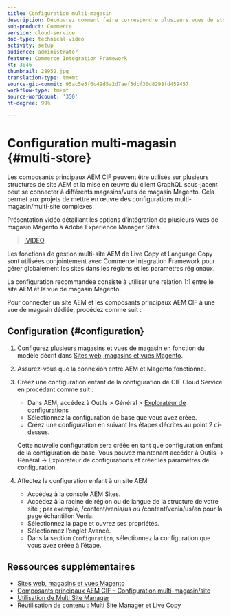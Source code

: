 ```yaml
---
title: Configuration multi-magasin
description: Découvrez comment faire correspondre plusieurs vues de stockage de Magento vers AEM. Cela permet aux projets de prendre en charge des cas d’utilisation à plusieurs clients et multilingues.
sub-product: Commerce
version: cloud-service
doc-type: technical-video
activity: setup
audience: administrator
feature: Commerce Integration Framework
kt: 3046
thumbnail: 28952.jpg
translation-type: tm+mt
source-git-commit: 95ac5e5f6c49d5a2d7aef5dcf30d8298fd459457
workflow-type: tm+mt
source-wordcount: '350'
ht-degree: 99%

---
```



# Configuration multi-magasin {#multi-store}

Les composants principaux AEM CIF peuvent être utilisés sur plusieurs structures de site AEM et la mise en œuvre du client GraphQL sous-jacent peut se connecter à différents magasins/vues de magasin Magento. Cela permet aux projets de mettre en œuvre des configurations multi-magasin/multi-site complexes.

Présentation vidéo détaillant les options d’intégration de plusieurs vues de magasin Magento à Adobe Experience Manager Sites.

>[!VIDEO](https://video.tv.adobe.com/v/28952/?quality=12)

Les fonctions de gestion multi-site AEM de Live Copy et Language Copy sont utilisées conjointement avec Commerce Integration Framework pour gérer globalement les sites dans les régions et les paramètres régionaux.

La configuration recommandée consiste à utiliser une relation 1:1 entre le site AEM et la vue de magasin Magento.

Pour connecter un site AEM et les composants principaux AEM CIF à une vue de magasin dédiée, procédez comme suit :

## Configuration {#configuration}

1. Configurez plusieurs magasins et vues de magasin en fonction du modèle décrit dans [Sites web, magasins et vues Magento](https://docs.magento.com/m2/ce/user_guide/stores/websites-stores-views.html).

2. Assurez-vous que la connexion entre AEM et Magento fonctionne.

3. Créez une configuration enfant de la configuration de CIF Cloud Service en procédant comme suit :

   * Dans AEM, accédez à Outils > Général > [Explorateur de configurations](/help/implementing/developing/introduction/configurations.md#using-configuration-browser)
   * Sélectionnez la configuration de base que vous avez créée.
   * Créez une configuration en suivant les étapes décrites au point 2 ci-dessus.

   Cette nouvelle configuration sera créée en tant que configuration enfant de la configuration de base. Vous pouvez maintenant accéder à Outils -> Général -> Explorateur de configurations et créer les paramètres de configuration.

4. Affectez la configuration enfant à un site AEM

   * Accédez à la console AEM Sites.
   * Accédez à la racine de région ou de langue de la structure de votre site ; par exemple, /content/venia/us _ou_ /content/venia/us/en pour la page échantillon Venia.
   * Sélectionnez la page et ouvrez ses propriétés.
   * Sélectionnez l’onglet Avancé.
   * Dans la section `Configuration`, sélectionnez la configuration que vous avez créée à l’étape.

## Ressources supplémentaires

* [Sites web, magasins et vues Magento](https://docs.magento.com/m2/ce/user_guide/stores/websites-stores-views.html)
* [Composants principaux AEM CIF – Configuration multi-magasin/site](https://github.com/adobe/aem-core-cif-components/wiki/configuration#multi-store--site-configuration)
* [Utilisation de Multi Site Manager](https://docs.adobe.com/content/help/fr-FR/experience-manager-learn/sites/translation/multi-site-manager-feature-video-use.html)
* [Réutilisation de contenu : Multi Site Manager et Live Copy](/help/sites-cloud/administering/msm/overview.md)
